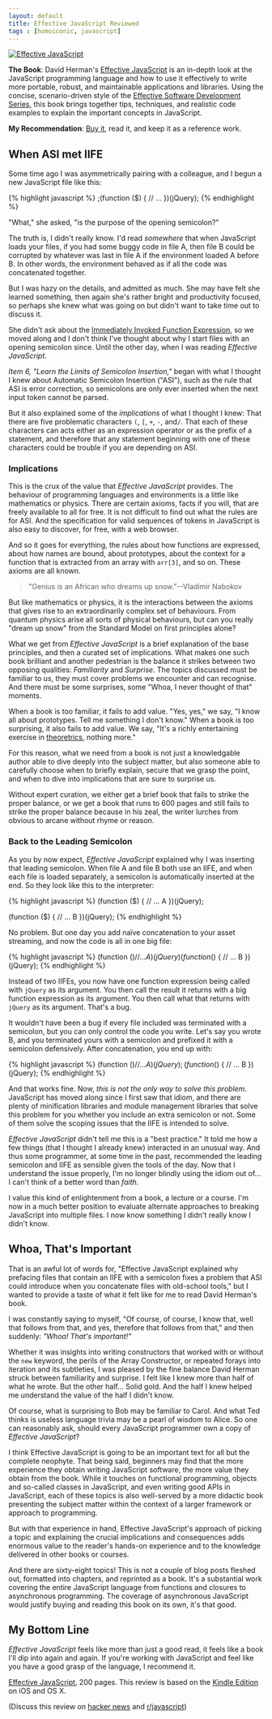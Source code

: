 ```yaml
---
layout: default
title: Effective JavaScript Reviewed
tags : [homoiconic, javascript]
---
```


[![Effective JavaScript](http://i.minus.com/ibjveCleaJzli1.png)](http://effectivejs.com)

**The Book**: David Herman's [Effective JavaScript](http://effectivejs.com) is an in-depth look at the JavaScript programming language and how to use it effectively to write more portable, robust, and maintainable applications and libraries. Using the concise, scenario-driven style of the [Effective Software Development Series](http://www.informit.com/esds), this book brings together tips, techniques, and realistic code examples to explain the important concepts in JavaScript.

**My Recommendation**: [Buy it][buy], read it, and keep it as a reference work.

## When ASI met IIFE

Some time ago I was asymmetrically pairing with a colleague, and I begun a new JavaScript file like this:

{% highlight javascript %}
;(function ($) {
	// ...
})(jQuery);
{% endhighlight %}
  
"What," she asked, "is the purpose of the opening semicolon?"

The truth is, I didn't really know. I'd read *somewhere* that when JavaScript loads your files, if you had  some buggy code in file A, then file B could be corrupted by whatever was last in file A if the environment loaded A before B. In other words, the environment behaved as if all the code was concatenated together.

But I was hazy on the details, and admitted as much. She may have felt she learned something, then again she's rather bright and productivity focused, so perhaps she knew what was going on but didn't want to take time out to discuss it.

She didn't ask about the [Immediately Invoked Function Expression][iife], so we moved along and I don't think I've thought about why I start files with an opening semicolon since. Until the other day, when I was reading *Effective JavaScript*.

[iife]: http://www.benalman.com/news/2010/11/immediately-invoked-function-expression/

*Item 6, "Learn the Limits of Semicolon Insertion,"* began with what I thought I knew about Automatic Semicolon Insertion ("ASI"), such as the rule that ASI is error correction, so semicolons are only ever inserted when the next input token cannot be parsed.

But it also explained some of the *implications* of what I thought I knew: That there are five problematic characters `(`, `[`, `+`, `-`, and`/`. That each of these characters can acts either as an expression operator or as the prefix of a statement, and therefore that any statement beginning with one of these characters could be trouble if you are depending on ASI.

### Implications

This is the crux of the value that *Effective JavaScript* provides. The behaviour of programming languages and environments is a little like mathematics or physics. There are certain axioms, facts if you will, that are freely available to all for free. It is not difficult to find out what the rules are for ASI. And the specification for valid sequences of tokens in JavaScript is also easy to discover, for free, with a web browser.

And so it goes for everything, the rules about how functions are expressed, about how names are bound, about prototypes, about the context for a function that is extracted from an array  with `arr[3]`, and so on. These axioms are all known.

> "Genius is an African who dreams up snow."--Vladimir Nabokov

But like mathematics or physics, it is the interactions between the axioms that gives rise to an extraordinarily complex set of behaviours. From quantum physics arise all sorts of physical behaviours, but can you really "dream up snow" from the Standard Model on first principles alone?

What we get from *Effective JavaScript* is a brief explanation of the base principles, and then a curated set of implications. What makes one such book brilliant and another pedestrian is the balance it strikes between two opposing qualities: *Familiarity* and *Surprise*.  The topics discussed must be familiar to us, they must cover problems we encounter and can recognise. And there must be some surprises, some "Whoa, I never thought of that" moments.

When a book is too familiar, it fails to add value. "Yes, yes," we say, "I know all about prototypes. Tell me something I don't know." When a book is too surprising, it also fails to add value. We say, "It's a richly entertaining exercise in [theoretrics], nothing more."

[theoretrics]:https://twitter.com/raganwald/status/286670901905342464 "Portmanteau of 'Theory' and 'Theatrics,' a highly entertaining explanation of theory with little practical value."

For this reason, what we need from a book is not just a knowledgable author able to dive deeply into the subject matter, but also someone able to carefully choose when to briefly explain, secure that we grasp the point, and when to dive into implications that are sure to surprise us.

Without expert curation, we either get a brief book that fails to strike the proper balance, or we get a book that runs to 600 pages and still fails to strike the proper balance because in his zeal, the writer lurches from obvious to arcane without rhyme or reason.

### Back to the Leading Semicolon

As you by now expect, *Effective JavaScript* explained why I was inserting that leading semicolon. When file A and file B both use an IIFE, and when each file is loaded separately, a semicolon is automatically inserted at the end. So they look like this to the interpreter:

{% highlight javascript %}
(function ($) {
	// ... A
})(jQuery);

(function ($) {
	// ... B
})(jQuery);
{% endhighlight %}
  
No problem. But one day you add naïve concatenation to your asset streaming, and now the code is all in one big file:

{% highlight javascript %}
(function ($) {
	// ... A
})(jQuery)(function ($) {
	// ... B
})(jQuery);
{% endhighlight %}
  
Instead of two IIFEs, you now have one function expression being called with `jQuery` as its argument. You then call the result it returns with a big function expression as its argument. You then call what that returns with `jQuery` as its argument. That's a bug.

It wouldn't have been a bug if every file included was terminated with a semicolon, but you can only control the code you write. Let's say you wrote B, and you terminated yours with a semicolon and prefixed it with a semicolon defensively. After concatenation, you end up with:

{% highlight javascript %}
(function ($) {
	// ... A
})(jQuery);(function ($) {
	// ... B
})(jQuery);
{% endhighlight %}
  
And that works fine. Now, *this is not the only way to solve this problem*. JavaScript has moved along since I first saw that idiom, and there are plenty of minification libraries and module management libraries that solve this problem for you whether you include an extra semicolon or not. Some of them solve the scoping issues that the IIFE is intended to solve.

*Effective JavaScript* didn't tell me this is a "best practice." It told me how a few things (that I thought I already knew) interacted in an unusual way. And thus some programmer, at some time in the past, recommended the leading semicolon and IIFE as sensible given the tools of the day. Now that I understand the issue properly, I'm no longer blindly using the idiom out of... I can't think of a better word than *faith*.

I value this kind of enlightenment from a book, a lecture or a course. I'm now in a much better position to evaluate alternate approaches to breaking JavaScript into multiple files. I now know something I didn't really know I didn't know.

## Whoa, That's Important

That is an awful lot of words for, "Effective JavaScript explained why prefacing files that contain an IIFE with a semicolon fixes a problem that ASI could introduce when you concatenate files with old-school tools," but I wanted to provide a taste of what it felt like for me to read David Herman's book.

I was constantly saying to myself, "Of course, of course, I know that, well that follows from that, and yes, therefore that follows from that," and then suddenly: *"Whoa! That's important!"*

Whether it was insights into writing constructors that worked with or without the `new` keyword, the perils of the Array Constructor, or repeated forays into iteration and its subtleties, I was pleased by the fine balance David Herman struck between familiarity and surprise. I felt like I knew more than half of what he wrote. But the other half... Solid gold. And the half I knew helped me understand the value of the half I didn't know.

Of course, what is surprising to Bob may be familiar to Carol. And what Ted thinks is useless language trivia may be a pearl of wisdom to Alice. So one can reasonably ask, should every JavaScript programmer own a copy of *Effective JavaScript*?

I think Effective JavaScript is going to be an important text for all but the complete neophyte. That being said, beginners may find that the more experience they obtain writing JavaScript software, the more value they obtain from the book. While it touches on functional programming, objects and so-called classes in JavaScript, and even writing good APIs in JavaScript, each of these topics is also well-served by a more didactic book presenting the subject matter within the context of a larger framework or approach to programming.

But with that experience in hand, Effective JavaScript's approach of picking a topic and explaining the crucial implications and consequences adds enormous value to the reader's hands-on experience and to the knowledge delivered in other books or courses.

And there are sixty-eight topics! This is not a couple of blog posts fleshed out, formatted into chapters, and reprinted as a book. It's a substantial work covering the entire JavaScript language from functions and closures to asynchronous programming. The coverage of asynchronous JavaScript would justify buying and reading this book on its own, it's that good.

## My Bottom Line

*Effective JavaScript* feels like more than just a good read, it feels like a book I'll dip into again and again. If you're working with JavaScript and feel like you have a good grasp of the language, I recommend it.

[Effective JavaScript][buy], 200 pages. This review is based on the [Kindle Edition][kindle] on iOS and OS X.

(Discuss this review on [hacker news](http://news.ycombinator.com/item?id=5002439) and [r/javascript](http://www.reddit.com/r/javascript/comments/15w0ab/effective_javascript_reviewed/))

[buy]: http://www.amazon.com/gp/product/0321812182/ref=as_li_ss_tl?ie=UTF8&tag=raganwald001-20&linkCode=as2&camp=1789&creative=390957&creativeASIN=0321812182 "Buy on Amazon.com"
[kindle]: http://www.amazon.com/gp/product/B00AC1RP14/ref=as_li_ss_tl?ie=UTF8&tag=raganwald001-20&linkCode=as2&camp=1789&creative=390957&creativeASIN=B00AC1RP14


